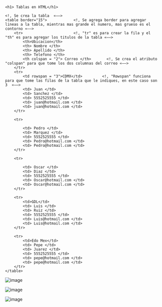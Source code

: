 <!DOCTYPE html>
<html lang="en">
<head>
    <meta charset="UTF-8">
    <meta http-equiv="X-UA-Compatible" content="IE=edge">
    <meta name="viewport" content="width=device-width, initial-scale=1.0">
    <title>Tabla</title>
</head>
<body>
 
    <h1> Tablas en HTML</h1>

    <!, Se crea la tabla  «––>
    <table border="15">            <!, Se agrega border para agregar lineas a la tabla, mientras mas grande el numero, mas grueso es el contorno «––>
        <tr>                       <!, "tr" es para crear la fila y el "th" es para agregar los titulos de la tabla «––>
            <th>Ubicacion</th>
            <th> Nombre </th>
            <th> Apellido </th>
            <th> Telefono </th>
            <th colspan = "2"> Correo </th>       <!, Se crea el atributo "colspan" para que tome los dos columnas del correo «––>
        </tr>
        <tr>
            <td rowspan = "3">CDMX</td>         <!, "Rowspan" funciona para que tome las filas de la tabla que le indiques, en este caso son 3  «––>
            <td> Juan </td>
            <td> Sanchez </td>
            <td> 5552525555 </td>
            <td> juan@hotmail.com </td>
            <td> juan@hotmail.com </td>
        </tr>

        <tr>
            
            <td> Pedro </td>
            <td> Marquez </td>
            <td> 5552525555 </td>
            <td> Pedro@hotmail.com </td>
            <td> Pedro@hotmail.com </td>
        </tr>

        <tr>
            
            <td> Oscar </td>
            <td> Diaz </td>
            <td> 5552525555 </td>
            <td> Oscar@hotmail.com </td>
            <td> Oscar@hotmail.com </td>
        </tr>

        <tr>
            <td>GDL</td>
            <td> Luis </td>
            <td> Ruiz </td>
            <td> 5552525555 </td>
            <td> Luis@hotmail.com </td>
            <td> Luis@hotmail.com </td>
        </tr>

        <tr>
            <td>Edo Mex</td>
            <td> Pepe </td>
            <td> Juarez </td>
            <td> 5552525555 </td>
            <td> pepe@hotmail.com </td>
            <td> pepe@hotmail.com </td>
        </tr>
    </table>






</body>
</html>

![image](https://user-images.githubusercontent.com/61428623/202874215-c18e9cd3-e659-43eb-8e44-0c02536751f7.png)

![image](https://user-images.githubusercontent.com/61428623/202874225-b7befc23-383a-4b14-ac43-ad492260f439.png)

![image](https://user-images.githubusercontent.com/61428623/202874232-7e5522f9-a830-4d88-a64f-51e253fac003.png)


